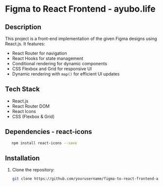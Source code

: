<!--# figma-to-react-frontend-ayubo.life
This project is a front-end implementation of Figma designs using React.js. It includes routing, state management, conditional rendering, and responsive UI. -->


# Figma to React Frontend - ayubo.life

## Description
This project is a front-end implementation of the given Figma designs using React.js. It features:
- React Router for navigation
- React Hooks for state management
- Conditional rendering for dynamic components
- CSS Flexbox and Grid for responsive UI
- Dynamic rendering with `map()` for efficient UI updates

## Tech Stack
- React.js
- React Router DOM
- React Icons
- CSS (Flexbox & Grid)

## Dependencies - react-icons
```sh
   npm install react-icons --save
```

## Installation
1. Clone the repository:
   ```sh
   git clone https://github.com/yourusername/figma-to-react-frontend-ayubo.life.git
